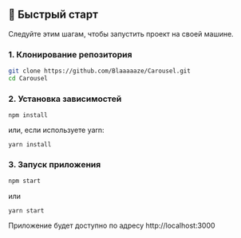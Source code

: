 ## 🚀 Быстрый старт

Следуйте этим шагам, чтобы запустить проект на своей машине.

### 1. Клонирование репозитория

```bash
git clone https://github.com/Blaaaaaze/Carousel.git
cd Carousel
```
### 2. Установка зависимостей

```bach
npm install
```

или, если используете yarn:
```bach
yarn install
```

### 3. Запуск приложения

```bash
npm start
```
или
```bach
yarn start
```

Приложение будет доступно по адресу http://localhost:3000
